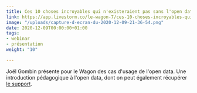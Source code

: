 ```yaml
---
title: Ces 10 choses incroyables qui n'existeraient pas sans l'open data
link: https://app.livestorm.co/le-wagon-7/ces-10-choses-incroyables-qui-nexisteraient-pas-sans-lopen-data/
image: "/uploads/capture-d-ecran-du-2020-12-09-21-36-54.png"
date: 2020-12-09T00:00:00+01:00
tags:
- webinar
- présentation
weight: "10"

---
```

Joël Gombin présente pour le Wagon des cas d'usage de l'open data. Une introduction pédagogique à l'open data, dont on peut également récupérer [le support](https://datactivist.coop/lewagon/ "le support").